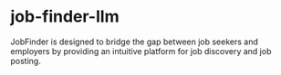 # job-finder-llm
JobFinder is designed to bridge the gap between job seekers and employers by providing an intuitive platform for job discovery and job posting.
